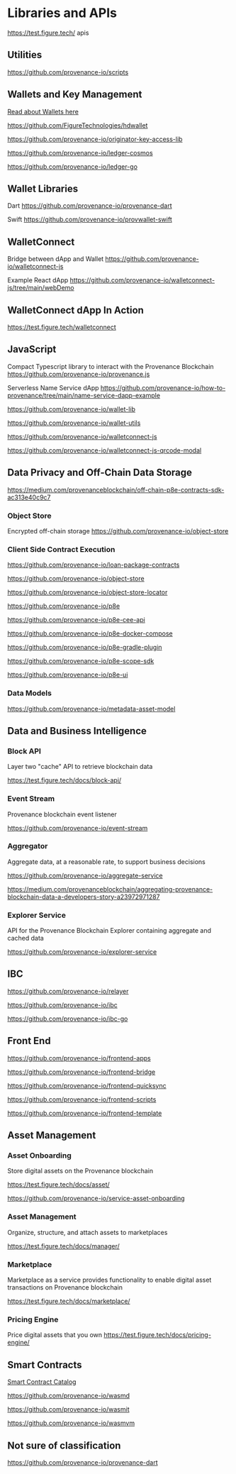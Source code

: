 # Libraries and APIs

https://test.figure.tech/ apis

## Utilities

https://github.com/provenance-io/scripts

## Wallets and Key Management

[Read about Wallets here](/docs/discover/wallets.md)

https://github.com/FigureTechnologies/hdwallet

https://github.com/provenance-io/originator-key-access-lib

https://github.com/provenance-io/ledger-cosmos

https://github.com/provenance-io/ledger-go


## Wallet Libraries
Dart
https://github.com/provenance-io/provenance-dart

Swift
https://github.com/provenance-io/provwallet-swift

## WalletConnect
Bridge between dApp and Wallet
https://github.com/provenance-io/walletconnect-js

Example React dApp
https://github.com/provenance-io/walletconnect-js/tree/main/webDemo

## WalletConnect dApp In Action
https://test.figure.tech/walletconnect

## JavaScript
Compact Typescript library to interact with the Provenance Blockchain
https://github.com/provenance-io/provenance.js

Serverless Name Service dApp
https://github.com/provenance-io/how-to-provenance/tree/main/name-service-dapp-example



https://github.com/provenance-io/wallet-lib

https://github.com/provenance-io/wallet-utils

https://github.com/provenance-io/walletconnect-js

https://github.com/provenance-io/walletconnect-js-qrcode-modal



## Data Privacy and Off-Chain Data Storage

https://medium.com/provenanceblockchain/off-chain-p8e-contracts-sdk-ac313e40c9c7

### Object Store
Encrypted off-chain storage
https://github.com/provenance-io/object-store

### Client Side Contract Execution
https://github.com/provenance-io/loan-package-contracts

https://github.com/provenance-io/object-store

https://github.com/provenance-io/object-store-locator

https://github.com/provenance-io/p8e

https://github.com/provenance-io/p8e-cee-api

https://github.com/provenance-io/p8e-docker-compose

https://github.com/provenance-io/p8e-gradle-plugin

https://github.com/provenance-io/p8e-scope-sdk

https://github.com/provenance-io/p8e-ui

### Data Models

https://github.com/provenance-io/metadata-asset-model

## Data and Business Intelligence

### Block API
Layer two "cache" API to retrieve blockchain data

https://test.figure.tech/docs/block-api/

### Event Stream
Provenance blockchain event listener

https://github.com/provenance-io/event-stream

### Aggregator
Aggregate data, at a reasonable rate, to support business decisions

https://github.com/provenance-io/aggregate-service

https://medium.com/provenanceblockchain/aggregating-provenance-blockchain-data-a-developers-story-a23972971287

### Explorer Service
API for the Provenance Blockchain Explorer containing aggregate and cached data

https://github.com/provenance-io/explorer-service


## IBC

https://github.com/provenance-io/relayer

https://github.com/provenance-io/ibc

https://github.com/provenance-io/ibc-go


## Front End

https://github.com/provenance-io/frontend-apps

https://github.com/provenance-io/frontend-bridge

https://github.com/provenance-io/frontend-quicksync

https://github.com/provenance-io/frontend-scripts

https://github.com/provenance-io/frontend-template

## Asset Management

### Asset Onboarding
Store digital assets on the Provenance blockchain

https://test.figure.tech/docs/asset/

https://github.com/provenance-io/service-asset-onboarding

### Asset Management
Organize, structure, and attach assets to marketplaces

https://test.figure.tech/docs/manager/

### Marketplace
Marketplace as a service provides functionality to enable digital asset transactions on Provenance blockchain

https://test.figure.tech/docs/marketplace/


### Pricing Engine
Price digital assets that you own
https://test.figure.tech/docs/pricing-engine/

## Smart Contracts

[Smart Contract Catalog](/docs/discover/smart-contract-catalog)

https://github.com/provenance-io/wasmd

https://github.com/provenance-io/wasmit

https://github.com/provenance-io/wasmvm

## Not sure of classification

https://github.com/provenance-io/provenance-dart
